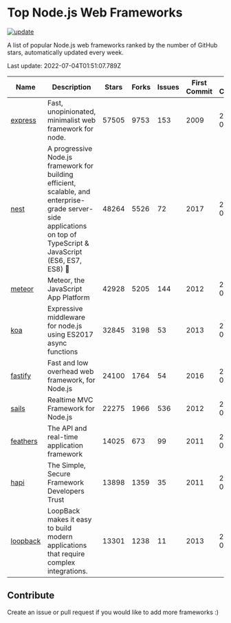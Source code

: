 # Top Node.js Web Frameworks

[![update](https://github.com/sunnysid3up/nodejs-web-frameworks/actions/workflows/update.yml/badge.svg)](https://github.com/sunnysid3up/nodejs-web-frameworks/actions/workflows/update.yml)

A list of popular Node.js web frameworks ranked by the number of GitHub stars, automatically updated every week.

Last update: 2022-07-04T01:51:07.789Z

| Name          | Description          | Stars                     | Forks          | Issues               | First Commit        | Last Commit         | Language          |
|---------------|----------------------|---------------------------|----------------|----------------------|---------------------|---------------------|-------------------|
| [express](https://github.com/expressjs/express) | Fast, unopinionated, minimalist web framework for node. | 57505 | 9753 | 153 | 2009 | 2022-07-03 | JS |
| [nest](https://github.com/nestjs/nest) | A progressive Node.js framework for building efficient, scalable, and enterprise-grade server-side applications on top of TypeScript & JavaScript (ES6, ES7, ES8) 🚀 | 48264 | 5526 | 72 | 2017 | 2022-07-04 | TS |
| [meteor](https://github.com/meteor/meteor) | Meteor, the JavaScript App Platform | 42928 | 5205 | 144 | 2012 | 2022-07-03 | JS |
| [koa](https://github.com/koajs/koa) | Expressive middleware for node.js using ES2017 async functions | 32845 | 3198 | 53 | 2013 | 2022-07-04 | JS |
| [fastify](https://github.com/fastify/fastify) | Fast and low overhead web framework, for Node.js | 24100 | 1764 | 54 | 2016 | 2022-07-04 | JS |
| [sails](https://github.com/balderdashy/sails) | Realtime MVC Framework for Node.js | 22275 | 1966 | 536 | 2012 | 2022-07-03 | JS |
| [feathers](https://github.com/feathersjs/feathers) | The API and real-time application framework | 14025 | 673 | 99 | 2011 | 2022-07-03 | TS |
| [hapi](https://github.com/hapijs/hapi) | The Simple, Secure Framework Developers Trust | 13898 | 1359 | 35 | 2011 | 2022-07-03 | JS |
| [loopback](https://github.com/strongloop/loopback) | LoopBack makes it easy to build modern applications that require complex integrations. | 13301 | 1238 | 11 | 2013 | 2022-07-02 | JS |

## Contribute 

Create an issue or pull request if you would like to add more frameworks :)